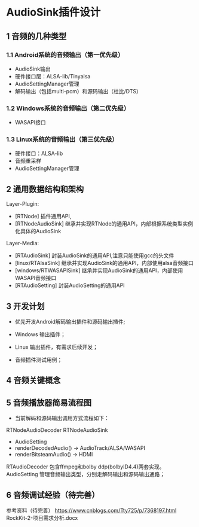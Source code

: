 # AudioSink插件设计

## 1 音频的几种类型

### 1.1 Android系统的音频输出（第一优先级）

- AudioSink输出
- 硬件接口层：ALSA-lib/Tinyalsa
- AudioSettingManager管理
- 解码输出（包括multi-pcm）和源码输出（杜比/DTS）

### 1.2 Windows系统的音频输出（第二优先级）

- WASAPI接口

### 1.3 Linux系统的音频输出（第三优先级）

- 硬件接口：ALSA-lib
- 音频重采样
- AudioSettingManager管理

## 2 通用数据结构和架构

Layer-Plugin:

- [RTNode]           插件通用API,
- [RTNodeAudioSink]  继承并实现RTNode的通用API，内部根据系统类型实例化具体的AudioSink

Layer-Media:

- [RTAudioSink]           封装AudioSink的通用API,注意只能使用gcc的头文件
- [linux/RTAlsaSink]      继承并实现AudioSink的通用API，内部使用alsa音频接口
- [windows/RTWASAPISink]  继承并实现AudioSink的通用API，内部使用WASAPI音频接口
- [RTAudioSetting]        封装AudioSetting的通用API

## 3 开发计划

- 优先开发Android解码输出插件和源码输出插件;

- Windows 输出插件；

- Linux 输出插件，有需求后续开发；

- 音频插件测试用例；

## 4 音频关键概念

## 5 音频播放器简易流程图

- 当前解码和源码输出调用方式流程如下：

RTNodeAudioDecoder                RTNodeAudioSink
- AudioSetting
- renderDecodedAudio()    ->    AudioTrack/ALSA/WASAPI
- renderBitsteamAudio()   ->          HDMI

RTAudioDecoder 包含ffmpeg和bolby ddp(bolbyID4.4)两套实现。
AudioSetting 管理音频输出类型，分别走解码输出和源码输出通路；

## 6 音频调试经验（待完善）

参考资料（待完善）
https://www.cnblogs.com/Tty725/p/7368197.html
RockKit-2-项目需求分析.docx

